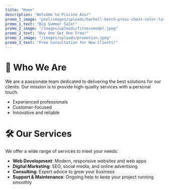 ```yaml
---
title: "Home"
description: "Welcome to Piscine Azur"
promo_1_image: "pool/images/uploads/barbell-bench-press-chest-color-large-1.png"
promo_1_text: "Big Summer Sale!"
promo_2_image: "/images/uploads/fitnessmodel.jpeg"
promo_2_text: "Buy One Get One Free!"
promo_3_image: "/images/uploads/promotion.jpeg"
promo_3_text: "Free Consultation for New Clients!"
---
```


# 👥 Who We Are

We are a passionate team dedicated to delivering the best solutions for our clients. Our mission is to provide high-quality services with a personal touch.

- Experienced professionals
- Customer-focused
- Innovative and reliable

# 🛠️ Our Services

We offer a wide range of services to meet your needs:

- **Web Development**: Modern, responsive websites and web apps
- **Digital Marketing**: SEO, social media, and online advertising
- **Consulting**: Expert advice to grow your business
- **Support & Maintenance**: Ongoing help to keep your project running smoothly

